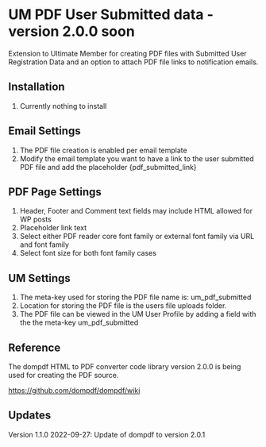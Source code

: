 # UM PDF User Submitted data - version 2.0.0 soon
Extension to Ultimate Member for creating PDF files with Submitted User Registration Data and an option to attach PDF file links to notification emails.

## Installation

1. Currently nothing to install

## Email Settings

1. The PDF file creation is enabled per email template
2. Modify the email template you want to have a link to the user submitted PDF file and add the placeholder {pdf_submitted_link}

## PDF Page Settings

1. Header, Footer and Comment text fields may include HTML allowed for WP posts
2. Placeholder link text
3. Select either PDF reader core font family or external font family via URL and font family
4. Select font size for both font family cases

## UM Settings

1. The meta-key used for storing the PDF file name is: um_pdf_submitted
2. Location for storing the PDF file is the users file uploads folder.
3. The PDF file can be viewed in the UM User Profile by adding a field with the the meta-key um_pdf_submitted

## Reference

The dompdf HTML to PDF converter code library version 2.0.0 is being used for creating the PDF source.

https://github.com/dompdf/dompdf/wiki

## Updates

Version 1.1.0 2022-09-27: Update of dompdf to version 2.0.1

